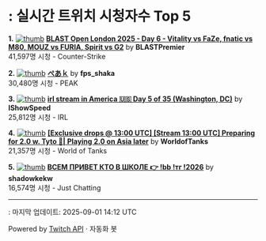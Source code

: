 # : 실시간 트위치 시청자수 Top 5

**1.** [![thumb](https://static-cdn.jtvnw.net/previews-ttv/live_user_blastpremier-320x180.jpg)](https://twitch.tv/BLASTPremier)
**[BLAST Open London 2025 - Day 6 - Vitality vs FaZe, fnatic vs M80, MOUZ vs FURIA, Spirit vs G2](https://twitch.tv/BLASTPremier)** by **BLASTPremier**<br>41,597명 시청  - Counter-Strike

**2.** [![thumb](https://static-cdn.jtvnw.net/previews-ttv/live_user_fps_shaka-320x180.jpg)](https://twitch.tv/fps_shaka)
**[ぺあｋ](https://twitch.tv/fps_shaka)** by **fps_shaka**<br>30,480명 시청  - PEAK

**3.** [![thumb](https://static-cdn.jtvnw.net/previews-ttv/live_user_ishowspeed-320x180.jpg)](https://twitch.tv/IShowSpeed)
**[irl stream in America 🇺🇸 Day 5 of 35 (Washington, DC)](https://twitch.tv/IShowSpeed)** by **IShowSpeed**<br>25,812명 시청  - IRL

**4.** [![thumb](https://static-cdn.jtvnw.net/previews-ttv/live_user_worldoftanks-320x180.jpg)](https://twitch.tv/WorldofTanks)
**[[Exclusive drops @ 13:00 UTC] [Stream 13:00 UTC] Preparing for 2.0 w. Tyto 🦉| Playing 2.0 on Asia later](https://twitch.tv/WorldofTanks)** by **WorldofTanks**<br>21,357명 시청  - World of Tanks

**5.** [![thumb](https://static-cdn.jtvnw.net/previews-ttv/live_user_shadowkekw-320x180.jpg)](https://twitch.tv/shadowkekw)
**[ВСЕМ ПРИВЕТ КТО В ШКОЛЕ 👉 !bb !тг !2026](https://twitch.tv/shadowkekw)** by **shadowkekw**<br>16,574명 시청  - Just Chatting


---
: 마지막 업데이트: 2025-09-01 14:12 UTC

Powered by [Twitch API](https://dev.twitch.tv/docs/api/reference) · 자동화 봇